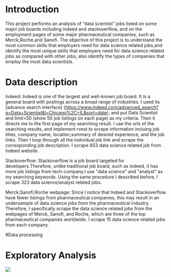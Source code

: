 # Introduction

This project performs an analysis of “data scientist” jobs listed on some major job boards including indeed and stackoverflow, and on the employment pages of some major pharmaceutical companies, such as Merck,Roche,and Sanofi. The objective of this project is to understand the most common skills that employers need for data science related jobs,and identify the most unique skills that employers need for data science related jobs as compared with other jobs, also identify the types of companies that employ the most data scientists. 

# Data description

Indeed: Indeed is one of the largest and well-known job board. It is a general board with postings across a broad range of industries. I used its [advance search interface] (https://www.indeed.com/advanced_search?q=Data+Scientist&l=Chicago%2C+IL&sort=date), and put Data Scientist and limit=50 (show 50 job listings on each page) as my criteria. Then it directs me to the first page of my searching result. I use the urls of the searching results, and implement rvest to scrape information incluing job titles, company name, location,summary of desired experience, and the job links. Then I loop through all the individual job link and scrape the corresponding job description. I scrape 853 data science related job from indeed website.  

Stackoverflow: Stackoverflow is a job board targeted for developers.Therefore, unlike traditional job board, such as indeed, it has more job listings from tech-company.I use "data science" and "analyst" as my searching keywords. Using the same procedure I described before, I scrape 323 data science/analyst related jobs.   


Merck;Sanofi;Roche webpage: Since I notice that Indeed and Stackoverflow have fewer listings from pharmaceutical companies, this may result in an undersample of data science jobs from the pharmaceutical industry. Therefore, I specifically scrape the data science related jobs from the webpages of Merck, Sanofi, and Roche, which are three of the top pharmaceutical companies worldwide. I scrape 15 data science related jobs from each company. 

#Data processing



# Exploratory Analysis

![](https://raw.github.com/{yzheng68}/{newproject}/{master}/{data/Rplot.png})
